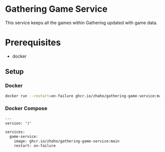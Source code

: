 # Gathering Game Service
This service keeps all the games within Gathering updated with game data.

# Prerequisites
* docker

## Setup
### Docker
```bash
docker run --restart=on-failure ghcr.io/zhaho/gathering-game-service:main
```
### Docker Compose
```bash
---
version: "3"

services:
  game-service:
    image: ghcr.io/zhaho/gathering-game-service:main
    restart: on-failure
```

